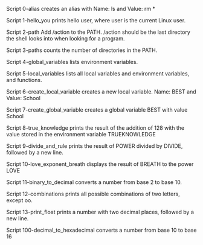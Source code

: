 Script 0-alias creates an alias with Name: ls and Value: rm *

Script 1-hello_you  prints hello user, where user is the current Linux user.

Script 2-path Add /action to the PATH. /action should be the last directory the shell looks into when looking for a program.

Script 3-paths  counts the number of directories in the PATH.

Script 4-global_variables lists environment variables.

Script 5-local_variables  lists all local variables and environment variables, and functions.

Script 6-create_local_variable creates a new local variable. Name: BEST and Value: School

Script 7-create_global_variable creates a global variable BEST with value School

Script 8-true_knowledge  prints the result of the addition of 128 with the value stored in the environment variable TRUEKNOWLEDGE

Script 9-divide_and_rule  prints the result of POWER divided by DIVIDE, followed by a new line.

Script 10-love_exponent_breath displays the result of BREATH to the power LOVE

Script 11-binary_to_decimal converts a number from base 2 to base 10.

Script 12-combinations  prints all possible combinations of two letters, except oo.

Script 13-print_float prints a number with two decimal places, followed by a new line.

Script 100-decimal_to_hexadecimal converts a number from base 10 to base 16
